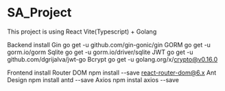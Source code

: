 # SA_Project
This project is using React Vite(Typescript) + Golang

Backend install 
    Gin 
        go get -u github.com/gin-gonic/gin
    GORM 
        go get -u gorm.io/gorm
    Sqlite
        go get -u gorm.io/driver/sqlite
    JWT
        go get -u github.com/dgrijalva/jwt-go
    Bcrypt
        go get -u golang.org/x/crypto@v0.16.0

Frontend install
    Router DOM
        npm install --save react-router-dom@6.x
    Ant Design
        npm install antd --save
    Axios
        npm instal axios --save